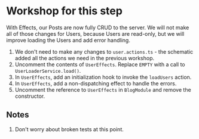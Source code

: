 # Workshop for this step

With Effects, our Posts are now fully CRUD to the server. We will not
make all of those changes for Users, because Users are read-only, but
we will improve loading the Users and add error handling.

1. We don't need to make any changes to `user.actions.ts` - the
   schematic added all the actions we need in the previous workshop.
2. Uncomment the contents of `UserEffects`. Replace `EMPTY` with a
   call to `UserLoaderService.load()`.
3. In `UserEffects`, add an initialization hook to invoke the
   `loadUsers` action.
4. In `UserEffects`, add a non-dispatching effect to handle the
   errors.
5. Uncomment the reference to `UserEffects` in `BlogModule` and 
   remove the constructor.

## Notes

1. Don't worry about broken tests at this point.
